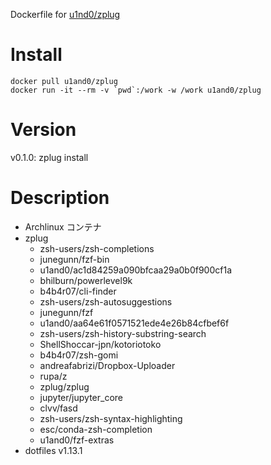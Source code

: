 Dockerfile for [u1nd0/zplug](https://cloud.docker.com/repository/docker/u1and0/zplug)

# Install

```
docker pull u1and0/zplug
docker run -it --rm -v `pwd`:/work -w /work u1and0/zplug
```

# Version
v0.1.0: zplug install


# Description
* Archlinux コンテナ
* zplug
    * zsh-users/zsh-completions
    * junegunn/fzf-bin
    * u1and0/ac1d84259a090bfcaa29a0b0f900cf1a
    * bhilburn/powerlevel9k
    * b4b4r07/cli-finder
    * zsh-users/zsh-autosuggestions
    * junegunn/fzf
    * u1and0/aa64e61f0571521ede4e26b84cfbef6f
    * zsh-users/zsh-history-substring-search
    * ShellShoccar-jpn/kotoriotoko
    * b4b4r07/zsh-gomi
    * andreafabrizi/Dropbox-Uploader
    * rupa/z
    * zplug/zplug
    * jupyter/jupyter_core
    * clvv/fasd
    * zsh-users/zsh-syntax-highlighting
    * esc/conda-zsh-completion
    * u1and0/fzf-extras
* dotfiles v1.13.1
